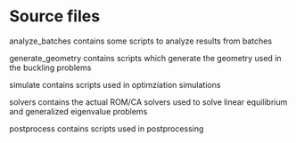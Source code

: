 # Source files

analyze_batches
    contains some scripts to analyze results from batches

generate_geometry
    contains scripts which generate the geometry used in the buckling problems

simulate
    contains scripts used in optimziation simulations

solvers
    contains the actual ROM/CA solvers used to solve linear equilibrium and generalized eigenvalue problems

postprocess
    contains scripts used in postprocessing